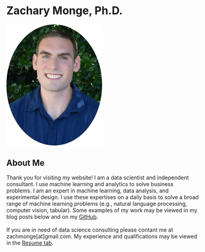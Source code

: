 # Zachary Monge, Ph.D.
<img src="images/my_picture.jpg" width="250">

## About Me
Thank you for visiting my website! I am a data scientist and independent consultant. I use machine learning and analytics to solve business problems. I am an expert in machine learning, data analysis, and experimental design. I use these expertises on a daily basis to solve a broad range of machine learning problems (e.g., natural language processing, computer vision, tabular). Some examples of my work may be viewed in my blog posts below and on my [GitHub](https://github.com/zachmonge).
<br>
<br>
If you are in need of data science consulting please contant me at zachmonge[at]gmail.com. My experience and qualifications may be viewed in the [Resume tab](https://zachmonge.github.io/resume.html).
